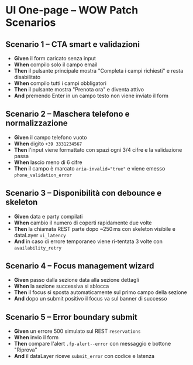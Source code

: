 # UI One-page – WOW Patch Scenarios

## Scenario 1 – CTA smart e validazioni
- **Given** il form caricato senza input
- **When** compilo solo il campo email
- **Then** il pulsante principale mostra "Completa i campi richiesti" e resta disabilitato
- **When** compilo tutti i campi obbligatori
- **Then** il pulsante mostra "Prenota ora" e diventa attivo
- **And** premendo Enter in un campo testo non viene inviato il form

## Scenario 2 – Maschera telefono e normalizzazione
- **Given** il campo telefono vuoto
- **When** digito `+39 3331234567`
- **Then** l'input viene formattato con spazi ogni 3/4 cifre e la validazione passa
- **When** lascio meno di 6 cifre
- **Then** il campo è marcato `aria-invalid="true"` e viene emesso `phone_validation_error`

## Scenario 3 – Disponibilità con debounce e skeleton
- **Given** data e party compilati
- **When** cambio il numero di coperti rapidamente due volte
- **Then** la chiamata REST parte dopo ~250 ms con skeleton visibile e dataLayer `ui_latency`
- **And** in caso di errore temporaneo viene ri-tentata 3 volte con `availability_retry`

## Scenario 4 – Focus management wizard
- **Given** passo dalla sezione data alla sezione dettagli
- **When** la sezione successiva si sblocca
- **Then** il focus si sposta automaticamente sul primo campo della sezione
- **And** dopo un submit positivo il focus va sul banner di successo

## Scenario 5 – Error boundary submit
- **Given** un errore 500 simulato sul REST `reservations`
- **When** invio il form
- **Then** compare l'alert `.fp-alert--error` con messaggio e bottone "Riprova"
- **And** il dataLayer riceve `submit_error` con codice e latenza
